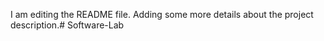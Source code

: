 I am editing the README file. Adding some more details about the project description.# Software-Lab
